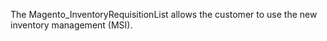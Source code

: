The Magento_InventoryRequisitionList allows the customer to use the new inventory management (MSI).
